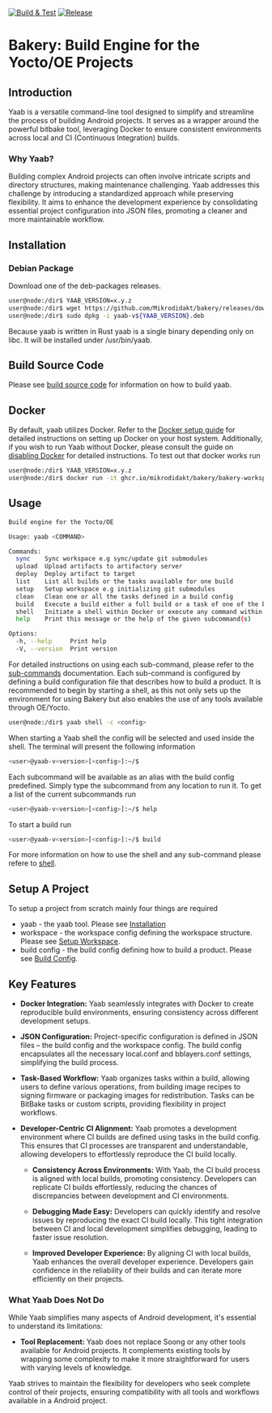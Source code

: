[![Build & Test](https://github.com/Mikrodidakt/bakery/actions/workflows/buildntest.yml/badge.svg)](https://github.com/Mikrodidakt/bakery/actions/workflows/buildntest.yml) [![Release](https://github.com/Mikrodidakt/bakery/actions/workflows/release.yml/badge.svg)](https://github.com/Mikrodidakt/bakery/actions/workflows/release.yml)

# Bakery: Build Engine for the Yocto/OE Projects

## Introduction

Yaab is a versatile command-line tool designed to simplify and streamline the process of building Android projects. It serves as a wrapper around the powerful bitbake tool, leveraging Docker to ensure consistent environments across local and CI (Continuous Integration) builds.

### Why Yaab?

Building complex Android projects can often involve intricate scripts and directory structures, making maintenance challenging. Yaab addresses this challenge by introducing a standardized approach while preserving flexibility. It aims to enhance the development experience by consolidating essential project configuration into JSON files, promoting a cleaner and more maintainable workflow.

## Installation

### Debian Package

Download one of the deb-packages releases.

```bash
user@node:/dir$ YAAB_VERSION=x.y.z
user@node:/dir$ wget https://github.com/Mikrodidakt/bakery/releases/download/v${YAAB_VERSION}/yaab-v${YAAB_VERSION}.deb
user@node:/dir$ sudo dpkg -i yaab-v${YAAB_VERSION}.deb
```

Because yaab is written in Rust yaab is a single binary depending only on libc. It will be installed under /usr/bin/yaab.

## Build Source Code

Please see [build source code](documentation/build-yaab.md) for information on how to build yaab.

## Docker

By default, yaab utilizes Docker. Refer to the [Docker setup guide](documentation/docker.md) for detailed instructions on setting up Docker on your host system. Additionally, if you wish to run Yaab without Docker, please consult the guide on [disabling Docker](documentation/workspace-config.md#disabled) for detailed instructions. To test out that docker works run


```bash
user@node:/dir$ YAAB_VERSION=x.y.z
user@node:/dir$ docker run -it ghcr.io/mikrodidakt/bakery/bakery-workspace:${YAAB_VERSION} /bin/bash
```

## Usage

```bash
Build engine for the Yocto/OE

Usage: yaab <COMMAND>

Commands:
  sync    Sync workspace e.g sync/update git submodules
  upload  Upload artifacts to artifactory server
  deploy  Deploy artifact to target
  list    List all builds or the tasks available for one build
  setup   Setup workspace e.g initializing git submodules
  clean   Clean one or all the tasks defined in a build config
  build   Execute a build either a full build or a task of one of the builds
  shell   Initiate a shell within Docker or execute any command within the BitBake environment
  help    Print this message or the help of the given subcommand(s)

Options:
  -h, --help     Print help
  -V, --version  Print version

```

For detailed instructions on using each sub-command, please refer to the [sub-commands](documentation/sub-commands.md) documentation. Each sub-command is configured by defining a build configuration file that describes how to build a product. It is recommended to begin by starting a shell, as this not only sets up the environment for using Bakery but also enables the use of any tools available through OE/Yocto.


```bash
user@node:/dir$ yaab shell -c <config>
```

When starting a Yaab shell the config will be selected and used inside the shell. The terminal will present the following information

```bash
<user>@yaab-v<version>[<config>]:~/$
```

Each subcommand will be available as an alias with the build config predefined. Simply type the subcommand from any location to run it. To get a list of the current subcommands run


```bash
<user>@yaab-v<version>[<config>]:~/$ help
```

To start a build run

```bash
<user>@yaab-v<version>[<config>]:~/$ build
```

For more information on how to use the shell and any sub-command please refere to [shell](documentation/sub-commands.md#shell).

## Setup A Project

To setup a project from scratch mainly four things are required

* yaab - the yaab tool. Please see [Installation](#Installation)
* workspace - the workspace config defining the workspace structure. Please see [Setup Workspace](documentation/workspace-config.md).
* build config - the build config defining how to build a product. Please see [Build Config](documentation/build-config.md).

## Key Features

- **Docker Integration:** Yaab seamlessly integrates with Docker to create reproducible build environments, ensuring consistency across different development setups.

- **JSON Configuration:** Project-specific configuration is defined in JSON files – the build config and the workspace config. The build config encapsulates all the necessary local.conf and bblayers.conf settings, simplifying the build process.

- **Task-Based Workflow:** Yaab organizes tasks within a build, allowing users to define various operations, from building image recipes to signing firmware or packaging images for redistribution. Tasks can be BitBake tasks or custom scripts, providing flexibility in project workflows.

- **Developer-Centric CI Alignment:** Yaab promotes a development environment where CI builds are defined using tasks in the build config. This ensures that CI processes are transparent and understandable, allowing developers to effortlessly reproduce the CI build locally.

    - **Consistency Across Environments:** With Yaab, the CI build process is aligned with local builds, promoting consistency. Developers can replicate CI builds effortlessly, reducing the chances of discrepancies between development and CI environments.

    - **Debugging Made Easy:** Developers can quickly identify and resolve issues by reproducing the exact CI build locally. This tight integration between CI and local development simplifies debugging, leading to faster issue resolution.

    - **Improved Developer Experience:** By aligning CI with local builds, Yaab enhances the overall developer experience. Developers gain confidence in the reliability of their builds and can iterate more efficiently on their projects.

### What Yaab Does Not Do

While Yaab simplifies many aspects of Android development, it's essential to understand its limitations:

- **Tool Replacement:** Yaab does not replace Soong or any other tools available for Android projects. It complements existing tools by wrapping some complexity to make it more straightforward for users with varying levels of knowledge.

Yaab strives to maintain the flexibility for developers who seek complete control of their projects, ensuring compatibility with all tools and workflows available in a Android project.

